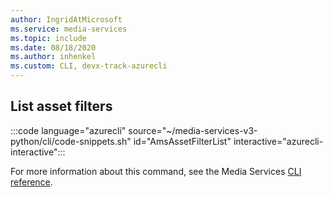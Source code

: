 ```yaml
---
author: IngridAtMicrosoft
ms.service: media-services 
ms.topic: include
ms.date: 08/18/2020
ms.author: inhenkel
ms.custom: CLI, devx-track-azurecli
---
```


<!--List asset filters CLI-->

## List asset filters

:::code language="azurecli" source="~/media-services-v3-python/cli/code-snippets.sh" id="AmsAssetFilterList" interactive="azurecli-interactive":::

For more information about this command, see the Media Services [CLI reference](/cli/azure/ams/asset-filter?view=azure-cli-latest#az-ams-asset-filter-list).
